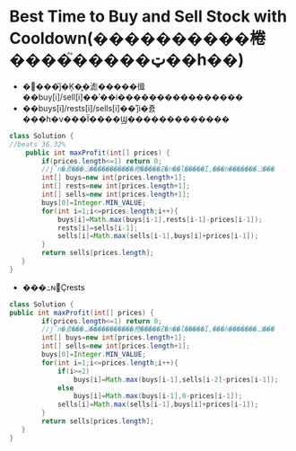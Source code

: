 # Best Time to Buy and Sell Stock with Cooldown(����������棬����֮�����ټ��һ��)

* �޷���֮ǰ�Ķ�̬�滮�����㣬��buy[i]/sell[i]��ʾ��i����������������
* ��buys[i]/rests[i]/sells[i]��ʾǰi�죬���һ�ν���Ϊ����Ϣ�������������
```java
class Solution {
//beats 36.32%
    public int maxProfit(int[] prices) {
        if(prices.length<=1) return 0;
        //ǰn�죬���ݣ�����������棬�����Ƶ�n��ľ�����Ϊ,���һ�������ݣ���
        int[] buys=new int[prices.length+1];
        int[] rests=new int[prices.length+1];
        int[] sells=new int[prices.length+1];
        buys[0]=Integer.MIN_VALUE;
        for(int i=1;i<=prices.length;i++){
            buys[i]=Math.max(buys[i-1],rests[i-1]-prices[i-1]);
            rests[i]=sells[i-1];
            sells[i]=Math.max(sells[i-1],buys[i]+prices[i-1]);
        }
        return sells[prices.length];
   }
}
```

* ���߸ɴ಻Ҫrests
```java
class Solution {
public int maxProfit(int[] prices) {
        if(prices.length<=1) return 0;
        //ǰn�죬���ݣ�����������棬�����Ƶ�n��ľ�����Ϊ,���һ�������ݣ���
        int[] buys=new int[prices.length+1];
        int[] sells=new int[prices.length+1];
        buys[0]=Integer.MIN_VALUE;
        for(int i=1;i<=prices.length;i++){
            if(i>=2)
                buys[i]=Math.max(buys[i-1],sells[i-2]-prices[i-1]);
            else 
                buys[i]=Math.max(buys[i-1],0-prices[i-1]);
            sells[i]=Math.max(sells[i-1],buys[i]+prices[i-1]);
        }
        return sells[prices.length];
   }
}
```